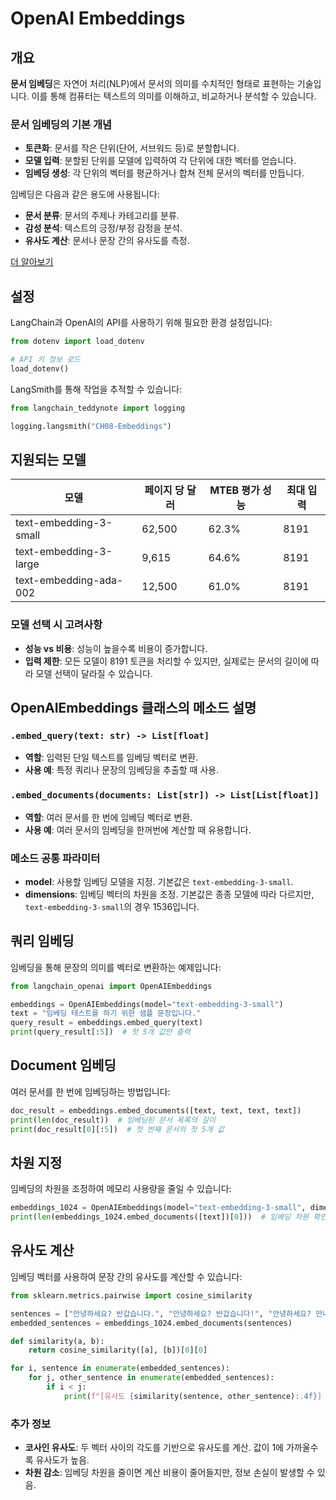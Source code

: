 # OpenAI Embeddings

## 개요

**문서 임베딩**은 자연어 처리(NLP)에서 문서의 의미를 수치적인 형태로 표현하는 기술입니다. 이를 통해 컴퓨터는 텍스트의 의미를 이해하고, 비교하거나 분석할 수 있습니다.

### 문서 임베딩의 기본 개념

- **토큰화**: 문서를 작은 단위(단어, 서브워드 등)로 분할합니다.
- **모델 입력**: 분할된 단위를 모델에 입력하여 각 단위에 대한 벡터를 얻습니다.
- **임베딩 생성**: 각 단위의 벡터를 평균하거나 합쳐 전체 문서의 벡터를 만듭니다.

임베딩은 다음과 같은 용도에 사용됩니다:

- **문서 분류**: 문서의 주제나 카테고리를 분류.
- **감성 분석**: 텍스트의 긍정/부정 감정을 분석.
- **유사도 계산**: 문서나 문장 간의 유사도를 측정.

[더 알아보기](https://platform.openai.com/docs/guides/embeddings/embedding-models)

## 설정

LangChain과 OpenAI의 API를 사용하기 위해 필요한 환경 설정입니다:

```python
from dotenv import load_dotenv

# API 키 정보 로드
load_dotenv()
```

LangSmith를 통해 작업을 추적할 수 있습니다:

```python
from langchain_teddynote import logging

logging.langsmith("CH08-Embeddings")
```

## 지원되는 모델

| 모델                   | 페이지 당 달러 | MTEB 평가 성능 | 최대 입력 |
|------------------------|----------------|----------------|----------|
| text-embedding-3-small | 62,500         | 62.3%          | 8191     |
| text-embedding-3-large | 9,615          | 64.6%          | 8191     |
| text-embedding-ada-002 | 12,500         | 61.0%          | 8191     |

### 모델 선택 시 고려사항

- **성능 vs 비용**: 성능이 높을수록 비용이 증가합니다.
- **입력 제한**: 모든 모델이 8191 토큰을 처리할 수 있지만, 실제로는 문서의 길이에 따라 모델 선택이 달라질 수 있습니다.

## OpenAIEmbeddings 클래스의 메소드 설명

### `.embed_query(text: str) -> List[float]`

- **역할**: 입력된 단일 텍스트를 임베딩 벡터로 변환.
- **사용 예**: 특정 쿼리나 문장의 임베딩을 추출할 때 사용.

### `.embed_documents(documents: List[str]) -> List[List[float]]`

- **역할**: 여러 문서를 한 번에 임베딩 벡터로 변환.
- **사용 예**: 여러 문서의 임베딩을 한꺼번에 계산할 때 유용합니다.

### 메소드 공통 파라미터

- **model**: 사용할 임베딩 모델을 지정. 기본값은 `text-embedding-3-small`.
- **dimensions**: 임베딩 벡터의 차원을 조정. 기본값은 종종 모델에 따라 다르지만, `text-embedding-3-small`의 경우 1536입니다.

## 쿼리 임베딩

임베딩을 통해 문장의 의미를 벡터로 변환하는 예제입니다:

```python
from langchain_openai import OpenAIEmbeddings

embeddings = OpenAIEmbeddings(model="text-embedding-3-small")
text = "임베딩 테스트를 하기 위한 샘플 문장입니다."
query_result = embeddings.embed_query(text)
print(query_result[:5])  # 첫 5개 값만 출력
```

## Document 임베딩

여러 문서를 한 번에 임베딩하는 방법입니다:

```python
doc_result = embeddings.embed_documents([text, text, text, text])
print(len(doc_result))  # 임베딩된 문서 목록의 길이
print(doc_result[0][:5])  # 첫 번째 문서의 첫 5개 값
```

## 차원 지정

임베딩의 차원을 조정하여 메모리 사용량을 줄일 수 있습니다:

```python
embeddings_1024 = OpenAIEmbeddings(model="text-embedding-3-small", dimensions=1024)
print(len(embeddings_1024.embed_documents([text])[0]))  # 임베딩 차원 확인
```

## 유사도 계산

임베딩 벡터를 사용하여 문장 간의 유사도를 계산할 수 있습니다:

```python
from sklearn.metrics.pairwise import cosine_similarity

sentences = ["안녕하세요? 반갑습니다.", "안녕하세요? 반갑습니다!", "안녕하세요? 만나서 반가워요.", "Hi, nice to meet you.", "I like to eat apples."]
embedded_sentences = embeddings_1024.embed_documents(sentences)

def similarity(a, b):
    return cosine_similarity([a], [b])[0][0]

for i, sentence in enumerate(embedded_sentences):
    for j, other_sentence in enumerate(embedded_sentences):
        if i < j:
            print(f"[유사도 {similarity(sentence, other_sentence):.4f}] {sentences[i]} \t <=====> \t {sentences[j]}")
```

### 추가 정보

- **코사인 유사도**: 두 벡터 사이의 각도를 기반으로 유사도를 계산. 값이 1에 가까울수록 유사도가 높음.
- **차원 감소**: 임베딩 차원을 줄이면 계산 비용이 줄어들지만, 정보 손실이 발생할 수 있음.

